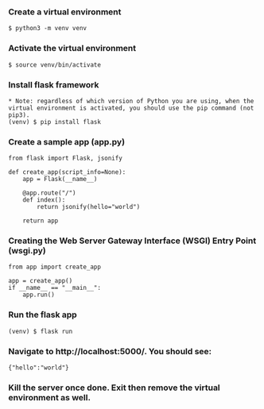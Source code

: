 ### Create a virtual environment
```
$ python3 -m venv venv
```

### Activate the virtual environment
```
$ source venv/bin/activate
```

### Install flask framework
```
* Note: regardless of which version of Python you are using, when the virtual environment is activated, you should use the pip command (not pip3).
(venv) $ pip install flask
```

### Create a sample app (app.py)
```
from flask import Flask, jsonify

def create_app(script_info=None):
    app = Flask(__name__)

    @app.route("/")
    def index():
        return jsonify(hello="world")

    return app
```

### Creating the Web Server Gateway Interface (WSGI) Entry Point (wsgi.py)
```
from app import create_app

app = create_app()
if __name__ == "__main__":
    app.run()
```

### Run the flask app
```
(venv) $ flask run 
```

### Navigate to http://localhost:5000/. You should see:
```
{"hello":"world"}
```

### Kill the server once done. Exit then remove the virtual environment as well.
